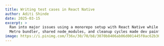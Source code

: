 ```yaml
---
title: Writing test cases in React Native
author: Aditi Shinde
date: 2025-03-15
excerpt: >
  Ran into major issues using a monorepo setup with React Native while contributing to RealDevSquad.
  Metro bundler, shared node_modules, and cleanup cycles made dev painful — here’s everything I learned.
image: https://i.pinimg.com/736x/30/70/b8/3070b8406ab06d001445f0ac62b30c9e.jpg
---
```


